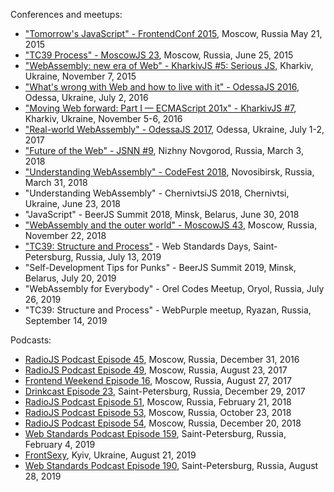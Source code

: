 Conferences and meetups:
- ["Tomorrow's JavaScript" - FrontendConf 2015](FrontendConf2015/), Moscow, Russia May 21, 2015
- ["TC39 Process" - MoscowJS 23](MoscowJS23/), Moscow, Russia, June 25, 2015
- ["WebAssembly: new era of Web" - KharkivJS #5: Serious JS](KharkivJS5/), Kharkiv, Ukraine, November 7, 2015
- ["What's wrong with Web and how to live with it" - OdessaJS 2016](OdessaJS2016/), Odessa, Ukraine, July 2, 2016
- ["Moving Web forward: Part I — ECMAScript 201x" - KharkivJS #7](KharkivJS7/), Kharkiv, Ukraine, November 5-6, 2016
- ["Real-world WebAssembly" - OdessaJS 2017](OdessaJS2017/), Odessa, Ukraine, July 1-2, 2017
- ["Future of the Web" - JSNN #9](https://youtu.be/ZtJZ2qDjee4), Nizhny Novgorod, Russia, March 3, 2018
- ["Understanding WebAssembly" - CodeFest 2018](https://2018.codefest.ru/lecture/1324/), Novosibirsk, Russia, March 31, 2018
- "Understanding WebAssembly" - ChernivtsiJS 2018, Chernivtsi, Ukraine, June 23, 2018
- "JavaScript" - BeerJS Summit 2018, Minsk, Belarus, June 30, 2018
- ["WebAssembly and the outer world" - MoscowJS 43](https://www.moscowjs.ru/talk/webassembly-i-vneshniy-mir), Moscow, Russia, November 22, 2018
- ["TC39: Structure and Process"](https://www.youtube.com/watch?v=_0psqory6rk) - Web Standards Days, Saint-Petersburg, Russia, July 13, 2019
- "Self-Development Tips for Punks" - BeerJS Summit 2019, Minsk, Belarus, July 20, 2019
- "WebAssembly for Everybody" - Orel Codes Meetup, Oryol, Russia, July 26, 2019
- "TC39: Structure and Process" - WebPurple meetup, Ryazan, Russia, September 14, 2019

Podcasts:
- [RadioJS Podcast Episode 45](https://radiojs.ru/2016/12/radiojs-45/), Moscow, Russia, December 31, 2016
- [RadioJS Podcast Episode 49](https://radiojs.ru/2017/08/radiojs-49/), Moscow, Russia, August 23, 2017
- [Frontend Weekend Episode 16](https://soundcloud.com/frontend-weekend/fw-16), Moscow, Russia, August 27, 2017
- [Drinkcast Episode 23](https://spb-frontend.ru/podcast/23/), Saint-Petersburg, Russia, December 29, 2017
- [RadioJS Podcast Episode 51](https://radiojs.ru/2018/02/radiojs-51/), Moscow, Russia, February 21, 2018
- [RadioJS Podcast Episode 53](https://radiojs.ru/2017/08/radiojs-53/), Moscow, Russia, October 23, 2018
- [RadioJS Podcast Episode 54](https://radiojs.ru/2017/08/radiojs-54/), Moscow, Russia, December 20, 2018
- [Web Standards Podcast Episode 159](https://www.youtube.com/watch?v=nBNDK32CS_8), Saint-Petersburg, Russia, February 4, 2019
- [FrontSexy](https://soundcloud.com/begebot/ep23), Kyiv, Ukraine, August 21, 2019
- [Web Standards Podcast Episode 190](https://www.youtube.com/watch?v=wI0UDPZ3mCo), Saint-Petersburg, Russia, August 28, 2019
